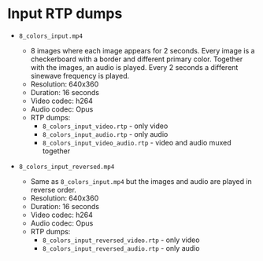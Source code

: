 # Input RTP dumps

- `8_colors_input.mp4`
    - 8 images where each image appears for 2 seconds. Every image is a checkerboard with a border and different primary color. Together with the images, an audio is played. Every 2 seconds a different sinewave frequency is played.
    - Resolution: 640x360
    - Duration: 16 seconds
    - Video codec: h264
    - Audio codec: Opus
    - RTP dumps:
        - `8_colors_input_video.rtp` - only video
        - `8_colors_input_audio.rtp` - only audio
        - `8_colors_input_video_audio.rtp` - video and audio muxed together

- `8_colors_input_reversed.mp4`
    - Same as `8_colors_input.mp4` but the images and audio are played in reverse order.
    - Resolution: 640x360
    - Duration: 16 seconds
    - Video codec: h264
    - Audio codec: Opus
    - RTP dumps:
        - `8_colors_input_reversed_video.rtp` - only video
        - `8_colors_input_reversed_audio.rtp` - only audio
